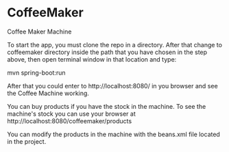 # CoffeeMaker
Coffee Maker Machine

To start the app, you must clone the repo in a directory.
After that change to coffeemaker directory inside the path that you have chosen in the step above, then open terminal window in that location and type:

mvn spring-boot:run

After that you could enter to http://localhost:8080/ in you browser and see the Coffee Machine working.

You can buy products if you have the stock in the machine. 
To see the machine's stock you can use your browser at http://localhost:8080/coffeemaker/products

You can modify the products in the machine with the beans.xml file located in the project.
